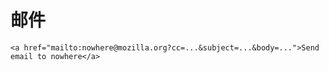 # 邮件

```markup
<a href="mailto:nowhere@mozilla.org?cc=...&subject=...&body=...">Send email to nowhere</a>
```


